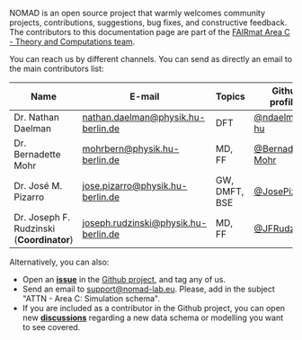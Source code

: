

NOMAD is an open source project that warmly welcomes community projects, contributions, suggestions, bug fixes, and constructive feedback. The contributors to this documentation page are part of the [FAIRmat Area C - Theory and Computations team](https://www.fairmat-nfdi.eu/fairmat/about-fairmat/team-fairmat).

You can reach us by different channels. You can send as directly an email to the main contributors list:

| Name | E-mail     | Topics | Github profiles |
|------|------------|--------|-----------------|
| Dr. Nathan Daelman | [nathan.daelman@physik.hu-berlin.de](mailto:nathan.daelman@physik.hu-berlin.de) | DFT | [@ndaelman-hu](https://github.com/ndaelman-hu) |
| Dr. Bernadette Mohr | [mohrbern@physik.hu-berlin.de](mailto:mohrbern@physik.hu-berlin.de) | MD, FF | [@Bernadette-Mohr](https://github.com/Bernadette-Mohr) |
| Dr. José M. Pizarro | [jose.pizarro@physik.hu-berlin.de](mailto:jose.pizarro@physik.hu-berlin.de) | GW, DMFT, BSE | [@JosePizarro3](https://github.com/JosePizarro3) |
| Dr. Joseph F. Rudzinski (**Coordinator**) | [joseph.rudzinski@physik.hu-berlin.de](mailto:joseph.rudzinski@physik.hu-berlin.de) | MD, FF | [@JFRudzinski](https://github.com/JFRudzinski) |


Alternatively, you can also:

- Open an [**issue**](https://github.com/nomad-coe/nomad-schema-plugin-simulation-data/issues) in the [Github project](https://github.com/nomad-coe/nomad-schema-plugin-simulation-data/), and tag any of us.
- Send an email to [support@nomad-lab.eu](mailto:support@nomad-lab.eu). Please, add in the subject "ATTN - Area C: Simulation schema".
- If you are included as a contributor in the Github project, you can open new [**discussions**](https://github.com/nomad-coe/nomad-schema-plugin-simulation-data/discussions) regarding a new data schema or modelling you want to see covered.
